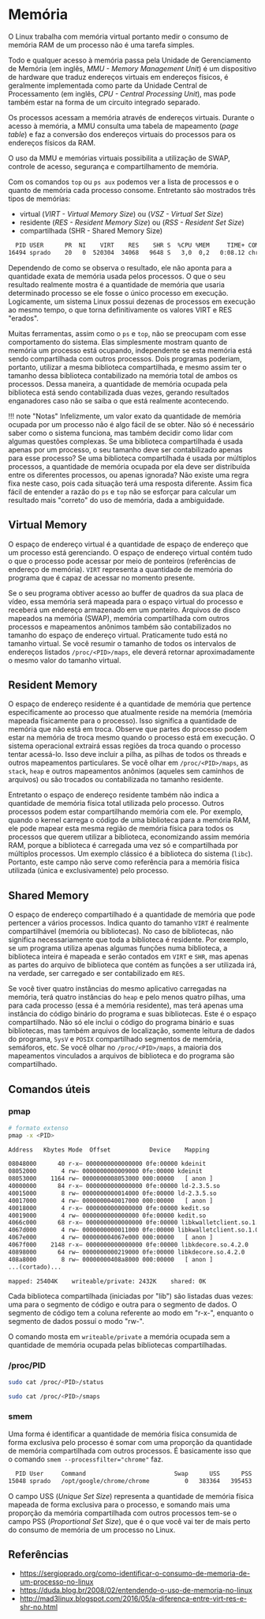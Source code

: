 # Memória

O Linux trabalha com memória virtual portanto medir o consumo de memória RAM de um processo não é uma tarefa simples.

Todo e qualquer acesso à memória passa pela Unidade de Gerenciamento de Memória (em inglês, _MMU - Memory Management Unit_) é um dispositivo de hardware que traduz endereços virtuais em endereços físicos, é geralmente implementada como parte da Unidade Central de Processamento (em inglês, _CPU - Central Processing Unit_), mas pode também estar na forma de um circuito integrado separado.

Os processos acessam a memória através de endereços virtuais. Durante o acesso à memória, a MMU consulta uma tabela de mapeamento (_page table_) e faz a conversão dos endereços virtuais do processos para os endereços físicos da RAM.

O uso da MMU e memórias virtuais possibilita a utilização de SWAP, controle de acesso, segurança e compartilhamento de memória.

Com os comandos `top` ou `ps aux` podemos ver a lista de processos e o quanto de memória cada processo consome. Entretanto são mostrados três tipos de memórias:
  
- virtual (_VIRT - Virtual Memory Size_) ou (_VSZ - Virtual Set Size_)
- residente (_RES - Resident Memory Size_) ou (_RSS - Resident Set Size_)
- compartilhada (SHR - Shared Memory Size)

```txt
  PID USER      PR  NI    VIRT    RES    SHR S  %CPU %MEM     TIME+ COMMAND
16494 sprado    20   0  520304  34068   9648 S   3,0  0,2   0:08.12 chrome
```

Dependendo de como se observa o resultado, ele não aponta para a quantidade exata de memória usada pelos processos. O que o seu resultado realmente mostra é a quantidade de memória que usaria determinado processo se ele fosse o único processo em execução. Logicamente, um sistema Linux possui dezenas de processos em execução ao mesmo tempo, o que torna definitivamente os valores VIRT e RES "erados".

Muitas ferramentas, assim como o `ps` e `top`, não se preocupam com esse comportamento do sistema. Elas simplesmente mostram quanto de memória um processo está ocupando, independente se esta memória está sendo compartilhada com outros processos. Dois programas poderiam, portanto, utilizar a mesma biblioteca compartilhada, e mesmo assim ter o tamanho dessa biblioteca contabilizado na memória total de ambos os processos. Dessa maneira, a quantidade de memória ocupada pela biblioteca está sendo contabilizada duas vezes, gerando resultados enganadores caso não se saiba o que está realmente acontecendo.

!!! note "Notas"
    Infelizmente, um valor exato da quantidade de memória ocupada por um processo não é algo fácil de se obter. Não só é necessário saber como o sistema funciona, mas também decidir como lidar com algumas questões complexas. Se uma biblioteca compartilhada é usada apenas por um processo, o seu tamanho deve ser contabilizado apenas para esse processo? Se uma biblioteca compartilhada é usada por múltiplos processos, a quantidade de memória ocupada por ela deve ser distribuída entre os diferentes processos, ou apenas ignorada? Não existe uma regra fixa neste caso, pois cada situação terá uma resposta diferente. Assim fica fácil de entender a razão do `ps` e `top` não se esforçar para calcular um resultado mais "correto" do uso de memória, dada a ambiguidade.

## Virtual Memory

O espaço de endereço virtual é a quantidade de espaço de endereço que um processo está gerenciando. O espaço de endereço virtual contém tudo o que o processo pode acessar por meio de ponteiros (referências de endereço de memória). `VIRT` representa a quantidade de memória do programa que é capaz de acessar no momento presente.

Se o seu programa obtiver acesso ao buffer de quadros da sua placa de vídeo, essa memória será mapeada para o espaço virtual do processo e receberá um endereço armazenado em um ponteiro. Arquivos de disco mapeados na memória (SWAP), memória compartilhada com outros processos e mapeamentos anônimos também são contabilizados no tamanho do espaço de endereço virtual. Praticamente tudo está no tamanho virtual. Se você resumir o tamanho de todos os intervalos de endereços listados `/proc/<PID>/maps`, ele deverá retornar aproximadamente o mesmo valor do tamanho virtual.

## Resident Memory

O espaço de endereço residente é a quantidade de memória que pertence especificamente ao processo que atualmente reside na memória (memória mapeada fisicamente para o processo). Isso significa a quantidade de memória que não está em troca. Observe que partes do processo podem estar na memória de troca mesmo quando o processo está em execução. O sistema operacional extrairá essas regiões da troca quando o processo tentar acessá-lo. Isso deve incluir a pilha, as pilhas de todos os threads e outros mapeamentos particulares. Se você olhar em `/proc/<PID>/maps`, as `stack`, `heap` e outros mapeamentos anônimos (aqueles sem caminhos de arquivos) ou são trocados ou contabilizada no tamanho residente.

Entretanto o espaço de endereço residente também não indica a quantidade de memória física total utilizada pelo processo. Outros processos podem estar compartilhando memória com ele. Por exemplo, quando o kernel carrega o código de uma biblioteca para a memória RAM, ele pode mapear esta mesma região de memória física para todos os processos que querem utilizar a biblioteca, economizando assim memória RAM, porque a biblioteca é carregada uma vez só e compartilhada por múltiplos processos. Um exemplo clássico é a biblioteca do sistema (`libc`). Portanto, este campo não serve como referência para a memória física utilizada (única e exclusivamente) pelo processo.

## Shared Memory

O espaço de endereço compartilhado é a quantidade de memória que pode pertencer a vários processos. Indica quanto do tamanho `VIRT` é realmente compartilhável (memória ou bibliotecas). No caso de bibliotecas, não significa necessariamente que toda a biblioteca é residente. Por exemplo, se um programa utiliza apenas algumas funções numa biblioteca, a biblioteca inteira é mapeada e serão contados em `VIRT` e `SHR`, mas apenas as partes do arquivo de biblioteca que contém as funções a ser utilizada irá, na verdade, ser carregado e ser contabilizado em `RES`.

Se você tiver quatro instâncias do mesmo aplicativo carregadas na memória, terá quatro instâncias do `heap` e pelo menos quatro pilhas, uma para cada processo (essa é a memória residente), mas terá apenas uma instância do código binário do programa e suas bibliotecas. Este é o espaço compartilhado. Não só ele inclui o código do programa binário e suas bibliotecas, mas também arquivos de localização, somente leitura de dados do programa, `SysV` e `POSIX` compartilhado segmentos de memória, semáforos, etc. Se você olhar no `/proc/<PID>/maps`, a maioria dos mapeamentos vinculados a arquivos de biblioteca e do programa são compartilhado.

## Comandos úteis

### pmap

```bash
# formato extenso
pmap -x <PID>
```

```txt
Address   Kbytes Mode  Offset           Device    Mapping

08048000      40 r-x– 0000000000000000 0fe:00000 kdeinit
08052000       4 rw— 0000000000009000 0fe:00000 kdeinit
08053000    1164 rw— 0000000008053000 000:00000   [ anon ]
40000000      84 r-x– 0000000000000000 0fe:00000 ld-2.3.5.so
40015000       8 rw— 0000000000014000 0fe:00000 ld-2.3.5.so
40017000       4 rw— 0000000040017000 000:00000   [ anon ]
40018000       4 r-x– 0000000000000000 0fe:00000 kedit.so
40019000       4 rw— 0000000000000000 0fe:00000 kedit.so
4066c000      68 r-x– 0000000000000000 0fe:00000 libkwalletclient.so.1.0.0
4067d000       4 rw— 0000000000011000 0fe:00000 libkwalletclient.so.1.0.0
4067e000       4 rw— 000000004067e000 000:00000   [ anon ]
4067f000    2148 r-x– 0000000000000000 0fe:00000 libkdecore.so.4.2.0
40898000      64 rw— 0000000000219000 0fe:00000 libkdecore.so.4.2.0
408a8000       8 rw— 00000000408a8000 000:00000   [ anon ]
...(cortado)...

mapped: 25404K    writeable/private: 2432K    shared: 0K
```

Cada biblioteca compartilhada (iniciadas por "lib") são listadas duas vezes: uma para o segmento de código e outra para o segmento de dados. O segmento de código tem a coluna referente ao modo em "r-x-", enquanto o segmento de dados possuí o modo "rw-".

O comando mosta em `writeable/private` a memória ocupada sem a quantidade de memória ocupada pelas bibliotecas compartilhadas.

### /proc/PID

```bash
sudo cat /proc/<PID>/status
```

```bash
sudo cat /proc/<PID>/smaps
```

### smem

Uma forma é identificar a quantidade de memória física consumida de forma exclusiva pelo processo é somar com uma proporção da quantidade de memória compartilhada com outros processos. É basicamente isso que o comando `smem --processfilter="chrome"` faz.

```txt
  PID User     Command                         Swap      USS      PSS      RSS 
15048 sprado   /opt/google/chrome/chrome          0   383364   395453   425564 
```

O campo USS (_Unique Set Size_) representa a quantidade de memória física mapeada de forma exclusiva para o processo, e somando mais uma proporção da memória compartilhada com outros processos tem-se o campo PSS (_Proportional Set Size_), que é o que você vai ter de mais perto do consumo de memória de um processo no Linux.

## Referências

- <https://sergioprado.org/como-identificar-o-consumo-de-memoria-de-um-processo-no-linux>
- <https://duda.blog.br/2008/02/entendendo-o-uso-de-memoria-no-linux>
- <http://mad3linux.blogspot.com/2016/05/a-diferenca-entre-virt-res-e-shr-no.html>
